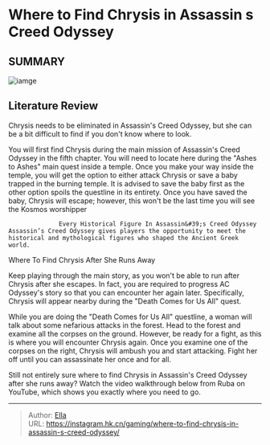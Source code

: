 # Where to Find Chrysis in Assassin s Creed Odyssey


## SUMMARY 

![iamge](https://static1.srcdn.com/wordpress/wp-content/uploads/2020/07/Assassins-Creed-Odyssey-Chrysis.jpg)

## Literature Review

Chrysis needs to be eliminated in Assassin&#39;s Creed Odyssey, but she can be a bit difficult to find if you don&#39;t know where to look.





You will first find Chrysis during the main mission of Assassin&#39;s Creed Odyssey in the fifth chapter. You will need to locate here during the &#34;Ashes to Ashes&#34; main quest inside a temple. Once you make your way inside the temple, you will get the option to either attack Chrysis or save a baby trapped in the burning temple. It is advised to save the baby first as the other option spoils the questline in its entirety. Once you have saved the baby, Chrysis will escape; however, this won&#39;t be the last time you will see the Kosmos worshipper




                  Every Historical Figure In Assassin&#39;s Creed Odyssey   Assassin’s Creed Odyssey gives players the opportunity to meet the historical and mythological figures who shaped the Ancient Greek world.   


 Where To Find Chrysis After She Runs Away 
          

Keep playing through the main story, as you won&#39;t be able to run after Chrysis after she escapes. In fact, you are required to progress AC Odyssey&#39;s story so that you can encounter her again later. Specifically, Chrysis will appear nearby during the &#34;Death Comes for Us All&#34; quest.

While you are doing the &#34;Death Comes for Us All&#34; questline, a woman will talk about some nefarious attacks in the forest. Head to the forest and examine all the corpses on the ground. However, be ready for a fight, as this is where you will encounter Chrysis again. Once you examine one of the corpses on the right, Chrysis will ambush you and start attacking. Fight her off until you can assassinate her once and for all.






Still not entirely sure where to find Chrysis in Assassin&#39;s Creed Odyssey after she runs away? Watch the video walkthrough below from Ruba on YouTube, which shows you exactly where you need to go.

 
 






---

> Author: [Ella](https://instagram.hk.cn/)  
> URL: https://instagram.hk.cn/gaming/where-to-find-chrysis-in-assassin-s-creed-odyssey/  

